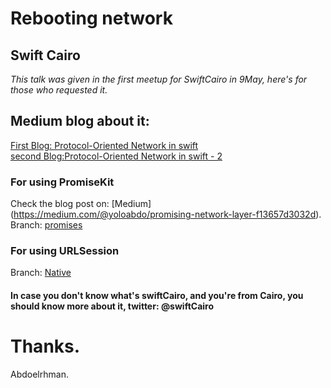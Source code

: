 # Rebooting network

## Swift Cairo
<I>This talk was given in the first meetup for SwiftCairo in 9May, here's for those who requested it. </I>

## Medium blog about it: 
[First Blog: Protocol-Oriented Network in swift](https://medium.com/@yoloabdo/protocol-oriented-ios-network-layer-422575314cc2)
<br>
[second Blog:Protocol-Oriented Network in swift - 2](https://blog.usejournal.com/protocol-oriented-network-part-2-921fb89af3a1)


### For using PromiseKit
Check the blog post on: [Medium] (https://medium.com/@yoloabdo/promising-network-layer-f13657d3032d).
Branch: [promises](https://github.com/Yoloabdo/RebootingNetwork/tree/promises)

### For using URLSession
Branch: [Native](https://github.com/Yoloabdo/RebootingNetwork/tree/Native)

#### In case you don't know what's swiftCairo, and you're from Cairo, you should know more about it, twitter: @swiftCairo

</I>

# Thanks.
Abdoelrhman.
